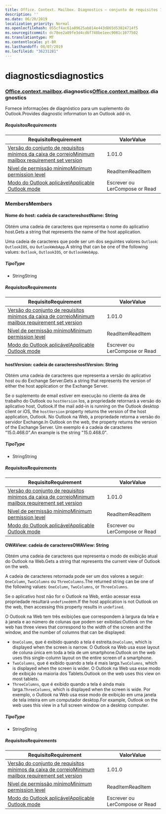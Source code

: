 ```yaml
---
title: Office. Context. Mailbox. Diagnostics – conjunto de requisitos 1,4
description: ''
ms.date: 06/20/2019
localization_priority: Normal
ms.openlocfilehash: 055cf4ac61a89625ab814e443d865d53024714f5
ms.sourcegitcommit: dc78ee2a89fe3d4cd6f748be1eec9081c1077502
ms.translationtype: MT
ms.contentlocale: pt-BR
ms.lasthandoff: 08/07/2019
ms.locfileid: "36231281"
---
```

# <a name="diagnostics"></a><span data-ttu-id="99b33-102">diagnostics</span><span class="sxs-lookup"><span data-stu-id="99b33-102">diagnostics</span></span>

### <a name="officeofficemdcontextofficecontextmdmailboxofficecontextmailboxmddiagnostics"></a><span data-ttu-id="99b33-103">[Office](Office.md)[.context](Office.context.md)[.mailbox](Office.context.mailbox.md).diagnostics</span><span class="sxs-lookup"><span data-stu-id="99b33-103">[Office](Office.md)[.context](Office.context.md)[.mailbox](Office.context.mailbox.md).diagnostics</span></span>

<span data-ttu-id="99b33-104">Fornece informações de diagnóstico para um suplemento do Outlook.</span><span class="sxs-lookup"><span data-stu-id="99b33-104">Provides diagnostic information to an Outlook add-in.</span></span>

##### <a name="requirements"></a><span data-ttu-id="99b33-105">Requisitos</span><span class="sxs-lookup"><span data-stu-id="99b33-105">Requirements</span></span>

|<span data-ttu-id="99b33-106">Requisito</span><span class="sxs-lookup"><span data-stu-id="99b33-106">Requirement</span></span>| <span data-ttu-id="99b33-107">Valor</span><span class="sxs-lookup"><span data-stu-id="99b33-107">Value</span></span>|
|---|---|
|[<span data-ttu-id="99b33-108">Versão do conjunto de requisitos mínimos da caixa de correio</span><span class="sxs-lookup"><span data-stu-id="99b33-108">Minimum mailbox requirement set version</span></span>](/office/dev/add-ins/reference/requirement-sets/outlook-api-requirement-sets)| <span data-ttu-id="99b33-109">1.0</span><span class="sxs-lookup"><span data-stu-id="99b33-109">1.0</span></span>|
|[<span data-ttu-id="99b33-110">Nível de permissão mínimo</span><span class="sxs-lookup"><span data-stu-id="99b33-110">Minimum permission level</span></span>](/outlook/add-ins/understanding-outlook-add-in-permissions)| <span data-ttu-id="99b33-111">ReadItem</span><span class="sxs-lookup"><span data-stu-id="99b33-111">ReadItem</span></span>|
|[<span data-ttu-id="99b33-112">Modo do Outlook aplicável</span><span class="sxs-lookup"><span data-stu-id="99b33-112">Applicable Outlook mode</span></span>](/outlook/add-ins/#extension-points)| <span data-ttu-id="99b33-113">Escrever ou Ler</span><span class="sxs-lookup"><span data-stu-id="99b33-113">Compose or Read</span></span>|

### <a name="members"></a><span data-ttu-id="99b33-114">Members</span><span class="sxs-lookup"><span data-stu-id="99b33-114">Members</span></span>

#### <a name="hostname-string"></a><span data-ttu-id="99b33-115">Nome do host: cadeia de caracteres</span><span class="sxs-lookup"><span data-stu-id="99b33-115">hostName: String</span></span>

<span data-ttu-id="99b33-116">Obtém uma cadeia de caracteres que representa o nome do aplicativo host.</span><span class="sxs-lookup"><span data-stu-id="99b33-116">Gets a string that represents the name of the host application.</span></span>

<span data-ttu-id="99b33-117">Uma cadeia de caracteres que pode ser um dos seguintes valores `Outlook`: `OutlookIOS`, ou `OutlookWebApp`.</span><span class="sxs-lookup"><span data-stu-id="99b33-117">A string that can be one of the following values: `Outlook`, `OutlookIOS`, or `OutlookWebApp`.</span></span>

##### <a name="type"></a><span data-ttu-id="99b33-118">Tipo</span><span class="sxs-lookup"><span data-stu-id="99b33-118">Type</span></span>

*   <span data-ttu-id="99b33-119">String</span><span class="sxs-lookup"><span data-stu-id="99b33-119">String</span></span>

##### <a name="requirements"></a><span data-ttu-id="99b33-120">Requisitos</span><span class="sxs-lookup"><span data-stu-id="99b33-120">Requirements</span></span>

|<span data-ttu-id="99b33-121">Requisito</span><span class="sxs-lookup"><span data-stu-id="99b33-121">Requirement</span></span>| <span data-ttu-id="99b33-122">Valor</span><span class="sxs-lookup"><span data-stu-id="99b33-122">Value</span></span>|
|---|---|
|[<span data-ttu-id="99b33-123">Versão do conjunto de requisitos mínimos da caixa de correio</span><span class="sxs-lookup"><span data-stu-id="99b33-123">Minimum mailbox requirement set version</span></span>](/office/dev/add-ins/reference/requirement-sets/outlook-api-requirement-sets)| <span data-ttu-id="99b33-124">1.0</span><span class="sxs-lookup"><span data-stu-id="99b33-124">1.0</span></span>|
|[<span data-ttu-id="99b33-125">Nível de permissão mínimo</span><span class="sxs-lookup"><span data-stu-id="99b33-125">Minimum permission level</span></span>](/outlook/add-ins/understanding-outlook-add-in-permissions)| <span data-ttu-id="99b33-126">ReadItem</span><span class="sxs-lookup"><span data-stu-id="99b33-126">ReadItem</span></span>|
|[<span data-ttu-id="99b33-127">Modo do Outlook aplicável</span><span class="sxs-lookup"><span data-stu-id="99b33-127">Applicable Outlook mode</span></span>](/outlook/add-ins/#extension-points)| <span data-ttu-id="99b33-128">Escrever ou Ler</span><span class="sxs-lookup"><span data-stu-id="99b33-128">Compose or Read</span></span>|

#### <a name="hostversion-string"></a><span data-ttu-id="99b33-129">hostVersion: cadeia de caracteres</span><span class="sxs-lookup"><span data-stu-id="99b33-129">hostVersion: String</span></span>

<span data-ttu-id="99b33-130">Obtém uma cadeia de caracteres que representa a versão do aplicativo host ou do Exchange Server.</span><span class="sxs-lookup"><span data-stu-id="99b33-130">Gets a string that represents the version of either the host application or the Exchange Server.</span></span>

<span data-ttu-id="99b33-131">Se o suplemento de email estiver em execução no cliente da área de trabalho do Outlook ou `hostVersion` Ios, a propriedade retornará a versão do aplicativo host, Outlook.</span><span class="sxs-lookup"><span data-stu-id="99b33-131">If the mail add-in is running on the Outlook desktop client or iOS, the `hostVersion` property returns the version of the host application, Outlook.</span></span> <span data-ttu-id="99b33-132">No Outlook na Web, a propriedade retorna a versão do servidor Exchange.</span><span class="sxs-lookup"><span data-stu-id="99b33-132">In Outlook on the web, the property returns the version of the Exchange Server.</span></span> <span data-ttu-id="99b33-133">Um exemplo é a cadeia de caracteres "15.0.468.0".</span><span class="sxs-lookup"><span data-stu-id="99b33-133">An example is the string "15.0.468.0".</span></span>

##### <a name="type"></a><span data-ttu-id="99b33-134">Tipo</span><span class="sxs-lookup"><span data-stu-id="99b33-134">Type</span></span>

*   <span data-ttu-id="99b33-135">String</span><span class="sxs-lookup"><span data-stu-id="99b33-135">String</span></span>

##### <a name="requirements"></a><span data-ttu-id="99b33-136">Requisitos</span><span class="sxs-lookup"><span data-stu-id="99b33-136">Requirements</span></span>

|<span data-ttu-id="99b33-137">Requisito</span><span class="sxs-lookup"><span data-stu-id="99b33-137">Requirement</span></span>| <span data-ttu-id="99b33-138">Valor</span><span class="sxs-lookup"><span data-stu-id="99b33-138">Value</span></span>|
|---|---|
|[<span data-ttu-id="99b33-139">Versão do conjunto de requisitos mínimos da caixa de correio</span><span class="sxs-lookup"><span data-stu-id="99b33-139">Minimum mailbox requirement set version</span></span>](/office/dev/add-ins/reference/requirement-sets/outlook-api-requirement-sets)| <span data-ttu-id="99b33-140">1.0</span><span class="sxs-lookup"><span data-stu-id="99b33-140">1.0</span></span>|
|[<span data-ttu-id="99b33-141">Nível de permissão mínimo</span><span class="sxs-lookup"><span data-stu-id="99b33-141">Minimum permission level</span></span>](/outlook/add-ins/understanding-outlook-add-in-permissions)| <span data-ttu-id="99b33-142">ReadItem</span><span class="sxs-lookup"><span data-stu-id="99b33-142">ReadItem</span></span>|
|[<span data-ttu-id="99b33-143">Modo do Outlook aplicável</span><span class="sxs-lookup"><span data-stu-id="99b33-143">Applicable Outlook mode</span></span>](/outlook/add-ins/#extension-points)| <span data-ttu-id="99b33-144">Escrever ou Ler</span><span class="sxs-lookup"><span data-stu-id="99b33-144">Compose or Read</span></span>|

#### <a name="owaview-string"></a><span data-ttu-id="99b33-145">OWAView: cadeia de caracteres</span><span class="sxs-lookup"><span data-stu-id="99b33-145">OWAView: String</span></span>

<span data-ttu-id="99b33-146">Obtém uma cadeia de caracteres que representa o modo de exibição atual do Outlook na Web.</span><span class="sxs-lookup"><span data-stu-id="99b33-146">Gets a string that represents the current view of Outlook on the web.</span></span>

<span data-ttu-id="99b33-147">A cadeia de caracteres retornada pode ser um dos valores a seguir: `OneColumn`, `TwoColumns` ou `ThreeColumns`.</span><span class="sxs-lookup"><span data-stu-id="99b33-147">The returned string can be one of the following values: `OneColumn`, `TwoColumns`, or `ThreeColumns`.</span></span>

<span data-ttu-id="99b33-148">Se o aplicativo host não for o Outlook na Web, então acessar essa propriedade resultará `undefined`em.</span><span class="sxs-lookup"><span data-stu-id="99b33-148">If the host application is not Outlook on the web, then accessing this property results in `undefined`.</span></span>

<span data-ttu-id="99b33-149">O Outlook na Web tem três exibições que correspondem à largura da tela e à janela e ao número de colunas que podem ser exibidas:</span><span class="sxs-lookup"><span data-stu-id="99b33-149">Outlook on the web has three views that correspond to the width of the screen and the window, and the number of columns that can be displayed:</span></span>

*   <span data-ttu-id="99b33-150">`OneColumn`, que é exibido quando a tela é estreita.</span><span class="sxs-lookup"><span data-stu-id="99b33-150">`OneColumn`, which is displayed when the screen is narrow.</span></span> <span data-ttu-id="99b33-151">O Outlook na Web usa esse layout de coluna única em toda a tela de um smartphone.</span><span class="sxs-lookup"><span data-stu-id="99b33-151">Outlook on the web uses this single-column layout on the entire screen of a smartphone.</span></span>
*   <span data-ttu-id="99b33-152">`TwoColumns`, que é exibido quando a tela é mais larga.</span><span class="sxs-lookup"><span data-stu-id="99b33-152">`TwoColumns`, which is displayed when the screen is wider.</span></span> <span data-ttu-id="99b33-153">O Outlook na Web usa esse modo de exibição na maioria dos Tablets.</span><span class="sxs-lookup"><span data-stu-id="99b33-153">Outlook on the web uses this view on most tablets.</span></span>
*   <span data-ttu-id="99b33-154">`ThreeColumns`, que é exibido quando a tela é ainda mais larga.</span><span class="sxs-lookup"><span data-stu-id="99b33-154">`ThreeColumns`, which is displayed when the screen is wide.</span></span> <span data-ttu-id="99b33-155">Por exemplo, o Outlook na Web usa esse modo de exibição em uma janela de tela inteira em um computador desktop.</span><span class="sxs-lookup"><span data-stu-id="99b33-155">For example, Outlook on the web uses this view in a full screen window on a desktop computer.</span></span>

##### <a name="type"></a><span data-ttu-id="99b33-156">Tipo</span><span class="sxs-lookup"><span data-stu-id="99b33-156">Type</span></span>

*   <span data-ttu-id="99b33-157">String</span><span class="sxs-lookup"><span data-stu-id="99b33-157">String</span></span>

##### <a name="requirements"></a><span data-ttu-id="99b33-158">Requisitos</span><span class="sxs-lookup"><span data-stu-id="99b33-158">Requirements</span></span>

|<span data-ttu-id="99b33-159">Requisito</span><span class="sxs-lookup"><span data-stu-id="99b33-159">Requirement</span></span>| <span data-ttu-id="99b33-160">Valor</span><span class="sxs-lookup"><span data-stu-id="99b33-160">Value</span></span>|
|---|---|
|[<span data-ttu-id="99b33-161">Versão do conjunto de requisitos mínimos da caixa de correio</span><span class="sxs-lookup"><span data-stu-id="99b33-161">Minimum mailbox requirement set version</span></span>](/office/dev/add-ins/reference/requirement-sets/outlook-api-requirement-sets)| <span data-ttu-id="99b33-162">1.0</span><span class="sxs-lookup"><span data-stu-id="99b33-162">1.0</span></span>|
|[<span data-ttu-id="99b33-163">Nível de permissão mínimo</span><span class="sxs-lookup"><span data-stu-id="99b33-163">Minimum permission level</span></span>](/outlook/add-ins/understanding-outlook-add-in-permissions)| <span data-ttu-id="99b33-164">ReadItem</span><span class="sxs-lookup"><span data-stu-id="99b33-164">ReadItem</span></span>|
|[<span data-ttu-id="99b33-165">Modo do Outlook aplicável</span><span class="sxs-lookup"><span data-stu-id="99b33-165">Applicable Outlook mode</span></span>](/outlook/add-ins/#extension-points)| <span data-ttu-id="99b33-166">Escrever ou Ler</span><span class="sxs-lookup"><span data-stu-id="99b33-166">Compose or Read</span></span>|
